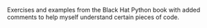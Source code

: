 Exercises and examples from the Black Hat Python book with added comments to help myself understand certain pieces of code.
